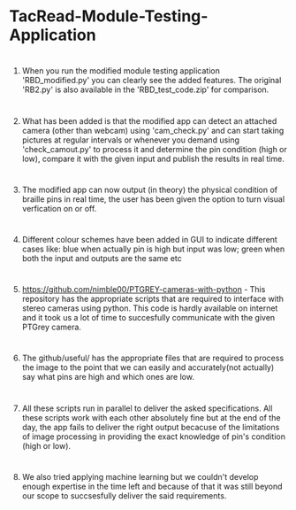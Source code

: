 # TacRead-Module-Testing-Application
#  
1. When you run the modified module testing application 'RBD_modified.py' you can clearly see the added features. The original 'RB2.py' is also available in the 'RBD_test_code.zip' for comparison.
#
2. What has been added is that the modified app can detect an attached camera (other than webcam) using 'cam_check.py' and can start taking pictures at regular intervals or whenever you demand using 'check_camout.py' to process it and determine the pin condition (high or low), compare it with the given input and publish the results in real time.
# 
3. The modified app can now output (in theory) the physical condition of braille pins in real time, the user has been given the option to turn visual verfication on or off.
# 
4. Different colour schemes have been added in GUI to indicate different cases like: blue when actually pin is high but input was low; green when both the input and  outputs are the same etc
# 
5. https://github.com/nimble00/PTGREY-cameras-with-python - This repository has the appropriate scripts that are required to interface with stereo cameras using python. This code is hardly available on internet and it took us a lot of time to succesfully communicate with the given PTGrey camera.
# 
6. The github/useful/ has the appropriate files that are required to process the image to the point that we can easily and accurately(not actually) say what pins are high and which ones are low.
#  
7. All these scripts run in parallel to deliver the asked specifications. All these scripts work with each other absolutely fine but at the end of the day, the app fails to deliver the right output becacuse of the limitations of image processing in providing the exact knowledge of pin's condition (high or low).
#
8. We also tried applying machine learning but we couldn't develop enough expertise in the time left and because of that it was still beyond our scope to succsesfully deliver the said requirements.
